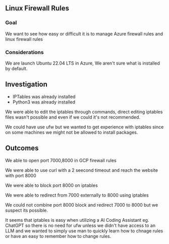 ## Linux Firewall Rules

### Goal

We want to see how easy or difficult it is to manage Azure firewall rules and linux firewall rules


### Considerations

We are launch Ubuntu 22.04 LTS in Azure, We aren't sure what is installed by default.

## Investigation

- IPTables was already installed
- Python3 was already installed

We were able to edit the iptables through commands, direct editing iptables files wasn't possible and even if we could it's not recommended.

We could have use ufw but we wanted to get experience with iptables since on some machines we might not be allowed to install packages.

## Outcomes

We able to open port 7000,8000 in GCP firewall rules

We were able to use curl with a 2 seecond timeout and reach the website with port 8000

We were able to block port 8000 on iptables

We were able to redirect from 7000 externally to 8000 using iptables

We could not combine port 8000 block and redirect 7000 to 8000 but we suspect its possible.

It seems that iptables is easy when utilizing a AI Coding Assistant eg. ChatGPT so there is no need for ufw unless we didn't have access to an LLM and we wanted to simply use man to quickly learn how to chnage rules or have an easy to remember how to change rules.